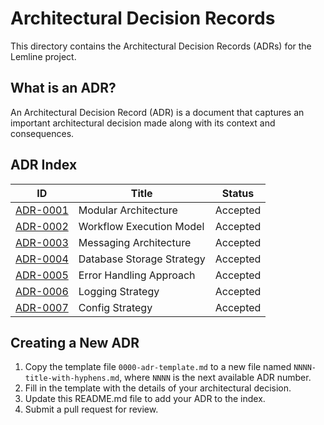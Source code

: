 # Architectural Decision Records

This directory contains the Architectural Decision Records (ADRs) for the Lemline project.

## What is an ADR?

An Architectural Decision Record (ADR) is a document that captures an important architectural decision made along with its context and consequences.

## ADR Index

| ID | Title | Status |
|----|-------|--------|
| [ADR-0001](0001-modular-architecture.md) | Modular Architecture | Accepted |
| [ADR-0002](0002-workflow-execution-model.md) | Workflow Execution Model | Accepted |
| [ADR-0003](0003-messaging-architecture.md) | Messaging Architecture | Accepted |
| [ADR-0004](0004-database-storage-strategy.md) | Database Storage Strategy | Accepted |
| [ADR-0005](0005-error-handling-approach.md) | Error Handling Approach | Accepted |
| [ADR-0006](0006-logging-strategy.md) | Logging Strategy | Accepted |
| [ADR-0007](0006-config-strategy.md) | Config Strategy | Accepted |

## Creating a New ADR

1. Copy the template file `0000-adr-template.md` to a new file named `NNNN-title-with-hyphens.md`, where `NNNN` is the next available ADR number.
2. Fill in the template with the details of your architectural decision.
3. Update this README.md file to add your ADR to the index.
4. Submit a pull request for review.
